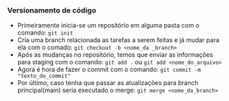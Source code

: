 ### Versionamento de código

- Primeiramente inicia-se um repositório em alguma pasta com o comando:
  ``git init``
- Cria uma branch relacionada as tarefas a serem feitas e já mudar para ela com o comado:
``git checkout -b <nome_da _branch>``
- Após as mudanças no repositório, temos que enviar as informações para staging com o comando:
``git add .`` ou ``git add <nome_do_arquivo>``
- Agora é hora de fazer o commit com o comando:
  ``git commit -m "texto_do_commit" ``
- Por último, caso tenha que passar as atualizações para branch principal(main) seria executado o merge:
``git merge <nome_da_branch>``

